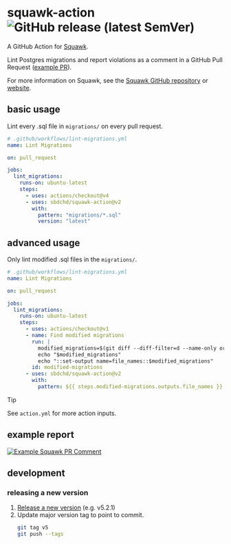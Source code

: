 # squawk-action ![GitHub release (latest SemVer)](https://img.shields.io/github/v/release/sbdchd/squawk-action?display_name=tag&sort=semver)

A GitHub Action for [Squawk](https://github.com/sbdchd/squawk).

Lint Postgres migrations and report violations as a comment in a GitHub Pull Request ([example PR](https://github.com/sbdchd/squawk/pull/14#issuecomment-647009446)).

For more information on Squawk, see the [Squawk GitHub repository](https://github.com/sbdchd/squawk) or [website](https://squawkhq.com).

## basic usage

Lint every .sql file in `migrations/` on every pull request.

```yml
# .github/workflows/lint-migrations.yml
name: Lint Migrations

on: pull_request

jobs:
  lint_migrations:
    runs-on: ubuntu-latest
    steps:
      - uses: actions/checkout@v4
      - uses: sbdchd/squawk-action@v2
        with:
          pattern: "migrations/*.sql"
          version: "latest"
```

## advanced usage

Only lint modified .sql files in the `migrations/`.

```yml
# .github/workflows/lint-migrations.yml
name: Lint Migrations

on: pull_request

jobs:
  lint_migrations:
    runs-on: ubuntu-latest
    steps:
      - uses: actions/checkout@v1
      - name: Find modified migrations
        run: |
          modified_migrations=$(git diff --diff-filter=d --name-only origin/$GITHUB_BASE_REF...origin/$GITHUB_HEAD_REF 'migrations/*.sql')
          echo "$modified_migrations"
          echo "::set-output name=file_names::$modified_migrations"
        id: modified-migrations
      - uses: sbdchd/squawk-action@v2
        with:
          pattern: ${{ steps.modified-migrations.outputs.file_names }}
```

> [!TIP]
> See `action.yml` for more action inputs.

## example report

[![Example Squawk PR Comment](./squawk-pr-comment.png)](https://github.com/sbdchd/squawk/pull/14#issuecomment-647009446)

## development

### releasing a new version

1. [Release a new version](https://github.com/sbdchd/squawk-action/releases) (e.g. v5.2.1)
2. Update major version tag to point to commit.
   ```bash
   git tag v5
   git push --tags
   ```
